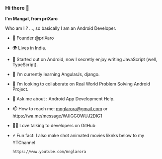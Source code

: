 ### Hi there 👋


**I'm Mangal, from priXaro**

Who am I ? ..., so basically I am an Android Developer.

- 💼 Founder @priXaro
- 🌍 Lives in India.
- 🔭 Started out on Android, now I secretly enjoy writing JavaScript (well, TypeScript).
- 🌱 I’m currently learning AngularJs, django.
- 👯 I’m looking to collaborate on Real World Problem Solving Android Project.
- 💬 Ask me about : Android App Development Help.
- 📫 How to reach me: mnglarora@gmail.com or https://wa.me/message/WJIGGOWUJ2DIG1
- 👩‍💻 Love talking to developers on GitHub
- ⚡ Fun fact: I also make shot animated movies liknks below to my YTChannel
      
      https://www.youtube.com/mnglarora

